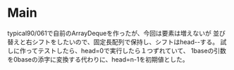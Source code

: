 # Main
typical90/061で自前のArrayDequeを作ったが、今回は要素は増えないが
並び替えと右シフトをしたいので、固定長配列で保持し、シフトはhead--する。
試しに作ってテストしたら、head=0で実行したら１つずれていて、
1baseの引数を0baseの添字に変換する代わりに、head=n-1を初期値とした。
